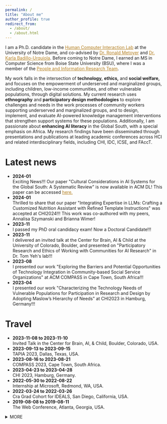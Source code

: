 ```yaml
---
permalink: /
title: "About me"
author_profile: true
redirect_from:
  - /about/
  - /about.html
---
```


I am a Ph.D. candidate in the <a href="https://hci.nd.edu/" style="color: #b37f20; text-decoration:underline" target="_blank">Human Computer Interaction Lab</a> at the University of Notre Dame, and co-advised by <a href="https://engineering.nd.edu/faculty/ronald-metoyer/" style="color: #b37f20; text-decoration:underline" target="_blank">Dr. Ronald Metoyer</a> and
<a href="https://engineering.nd.edu/faculty/karla-badillo-urquiola/" style="color: #b37f20; text-decoration:underline" target="_blank">Dr. Karla Badillo-Urquiola</a>. Before coming to Notre Dame, I earned an MS in Computer Science from Boise State University (BSU), where I was a member of the <a href="https://piret.info/" style="color: #b37f20; text-decoration:underline" target="_blank">People and Information Research Team</a>.

My work falls in the intersection of **technology,**  **ethics,** and **social welfare,** and focuses on the empowerment of underserved and marginalized groups, including children, low-income communities, and other vulnerable populations, through digital solutions. My current research uses **ethnography** and **participatory design methodologies** to explore challenges and needs in the work processes of community workers supporting underserved and marginalized groups, and to design, implement, and evaluate AI-powered knowledge management interventions that strengthen support systems for these populations. Additionally, I am passionate about **enhancing AI literacy** in the Global South, with a special emphasis on Africa. My research findings have been disseminated through presentations and publications at leading academic conferences across HCI and related interdisciplinary fields, including CHI, IDC, ICSE, and FAccT.


Latest news
======
<ul>
<li>
<strong>2024-01</strong>
<br>Exciting News!!! Our paper "Cultural Considerations in AI Systems for the Global South: A Systematic Review" is now available in ACM DL! This paper can be accessed <a href="https://dl.acm.org/doi/10.1145/3628096.3629046" style="color: #b37f20" target="_blank">here.</a>
</li>
<li>
<strong>2024-01</strong>
<br>
Thrilled to share that our paper "Integrating Expertise in LLMs: Crafting a Customized Nutrition
Assistant with Refined Template Instructions" was accepted at CHI2024!!! This work was co-authored with my peers, Annalisa Szymanski and Brianna Wimer!
</li>
<li>
<strong>2023-11</strong>
<br>
I passed my PhD oral candidacy exam! Now a Doctoral Candidate!!!
</li>
<li>
<strong>2023-11</strong>
<br>
I delivered an invited talk at the Center for Brain, AI & Child at the University of Colorado, Boulder, and presented on "Participatory Research and Ethics of Working with Communities for AI Research" in Dr. Tom Yeh's lab!!!</li>
<li>
<strong>2023-08</strong>
<br>
I presented our work "Exploring the Barriers and Potential Opportunities of Technology Integration in Community-based Social Service Organizations" at ACM COMPASS in Cape Town, South Africa!!!
</li>
<li>
<strong>2023-04</strong>
<br>
I presented our work "Characterizing the Technology Needs of Vulnerable Populations for Participation in Research and Design by Adopting Maslow’s Hierarchy of Needs" at CHI2023 in Hamburg, Germany!!!
</li>
</ul>

Travel
======
<ul>
<li>
<strong>2023-11-08 to 2023-11-10 </strong>
<br> Invited Talk in the Center for Brain, AI, & Child, Boulder, Colorado, USA.
</li>
<li>
<strong>2023-09-13 to 2023-09-15 </strong>
<br> TAPIA 2023, Dallas, Texas, USA.
</li>
<li>
<strong>2023-08-16 to 2023-08-21 </strong>
<br> COMPASS 2023, Cape Town, South Africa.
</li>
<li>
<strong>2023-04-23 to 2023-04-28 </strong>
<br> CHI 2023, Hamburg, Germany.
</li>
<li>
<strong>2022-05-30 to 2022-08-22 </strong>
<br> Internship at Microsoft, Redmond, WA, USA.
</li>
<li>
<strong>2022-03-24 to 2022-03-26 </strong>
<br> Cra Grad Cohort for IDEALS, San Diego, California, USA.
</li>
<li>
<strong>2019-08-08 to 2019-08-11</strong>
<br> The Web Conference, Atlanta, Georgia, USA.
</li>

</ul>
<details>
<summary>MORE
</summary>
<div>
<ul>
<li>
<strong>2019-05-13 to 2019-05-17</strong>
<br> The Web Conference, San Francisco, California, USA.
</li>
<li>
<strong>2018-03-21 to 2018-03-25</strong>
<br> NSBE National Convention, Pittsburg, Philadelphia, USA.
</li>
<li>
<strong>2018-03-15 to 2018-03-17</strong>
<br> CRA Grad Cohort for URMD (now IDEALS), San Diego, California, USA.
</li>
<li>
<strong>2017-10-04 to 2017--10-04</strong>
<br> Grace Hopper Conference, Orlando, Florida, USA.
</li>
<li>
<strong>2017-04-06 to 2017-04-08</strong>
<br> CRA Grad Cohort for Women, Washington DC, USA.
</li>
</ul>
</div>
</details>
